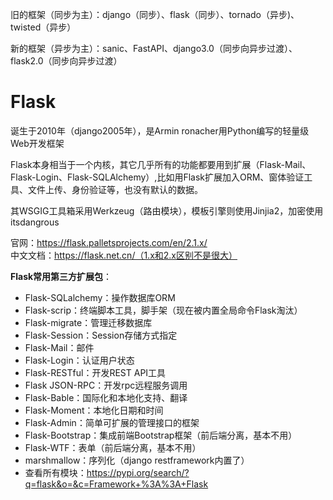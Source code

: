 旧的框架（同步为主）：django（同步）、flask（同步）、tornado（异步)、twisted（异步）

新的框架（异步为主）：sanic、FastAPI、django3.0（同步向异步过渡）、flask2.0（同步向异步过渡）

# Flask

诞生于2010年（django2005年），是Armin ronacher用Python编写的轻量级Web开发框架

Flask本身相当于一个内核，其它几乎所有的功能都要用到扩展（Flask-Mail、Flask-Login、Flask-SQLAlchemy）,比如用Flask扩展加入ORM、窗体验证工具、文件上传、身份验证等，也没有默认的数据。

其WSGIG工具箱采用Werkzeug（路由模块），模板引擎则使用Jinjia2，加密使用itsdangrous

官网：https://flask.palletsprojects.com/en/2.1.x/<br>中文文档：https://flask.net.cn/（1.x和2.x区别不是很大）

**Flask常用第三方扩展包**：

* Flask-SQLalchemy：操作数据库ORM
* Flask-scrip：终端脚本工具，脚手架（现在被内置全局命令Flask淘汰）
* Flask-migrate：管理迁移数据库
* Flask-Session：Session存储方式指定
* Flask-Mail：邮件
* Flask-Login：认证用户状态
* Flask-RESTful：开发REST API工具
* Flask JSON-RPC：开发rpc远程服务调用
* Flask-Bable：国际化和本地化支持、翻译
* Flask-Moment：本地化日期和时间
* Flask-Admin：简单可扩展的管理接口的框架
* Flask-Bootstrap：集成前端Bootstrap框架（前后端分离，基本不用）
* Flask-WTF：表单（前后端分离，基本不用）
* marshmallow：序列化（django restframework内置了）
* 查看所有模块：https://pypi.org/search/?q=flask&o=&c=Framework+%3A%3A+Flask



